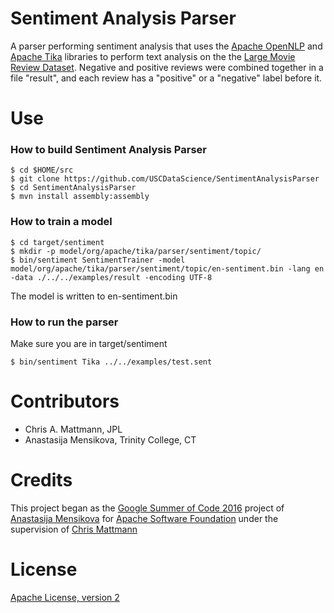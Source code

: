 # Sentiment Analysis Parser
A parser performing sentiment analysis that uses the [Apache OpenNLP](https://opennlp.apache.org/) and [Apache Tika](https://tika.apache.org/) libraries to perform text analysis on the the [Large Movie Review Dataset](http://ai.stanford.edu/~amaas/data/sentiment/). Negative and positive reviews were combined together in a file "result", and each review has a "positive" or a "negative" label before it.


# Use
### How to build Sentiment Analysis Parser

```shell
$ cd $HOME/src
$ git clone https://github.com/USCDataScience/SentimentAnalysisParser
$ cd SentimentAnalysisParser
$ mvn install assembly:assembly
```
### How to train a model

```shell
$ cd target/sentiment
$ mkdir -p model/org/apache/tika/parser/sentiment/topic/
$ bin/sentiment SentimentTrainer -model model/org/apache/tika/parser/sentiment/topic/en-sentiment.bin -lang en -data ./../../examples/result -encoding UTF-8
```
The model is written to en-sentiment.bin

### How to run the parser

Make sure you are in target/sentiment

```shell
$ bin/sentiment Tika ../../examples/test.sent
```


# Contributors
* Chris A. Mattmann, JPL
* Anastasija Mensikova, Trinity College, CT


# Credits
This project began as the [Google Summer of Code 2016](https://summerofcode.withgoogle.com/projects/#6472482521350144) project of [Anastasija Mensikova](https://github.com/amensiko) for [Apache Software Foundation](http://www.apache.org/) under the supervision of [Chris Mattmann](https://github.com/chrismattmann)


# License 
[Apache License, version 2](http://www.apache.org/licenses/LICENSE-2.0)